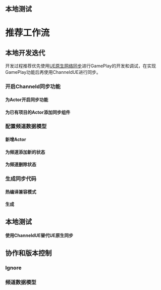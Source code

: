 ## 
## 本地测试

# 推荐工作流

## 本地开发迭代
开发过程推荐优先使用[UE原生网络同步](https://docs.unrealengine.com/4.27/zh-CN/InteractiveExperiences/Networking/Actors/)进行GamePlay的开发和调试，在实现GamePlay功能后再使用ChanneldUE进行同步。

### 开启Channeld同步功能
#### 为Actor开启同步功能
#### 为已有项目的Actor添加同步组件
### 配置频道数据模型
#### 新增Actor
#### 为频道添加新的状态
#### 为频道删除状态
### 生成同步代码
#### 热编译兼容模式
#### 生成

## 本地测试
#### 使用ChanneldUE替代UE原生同步

## 协作和版本控制
### Ignore
### 频道数据模型